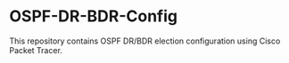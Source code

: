 # OSPF-DR-BDR-Config
This repository contains OSPF DR/BDR election configuration using Cisco Packet Tracer.
